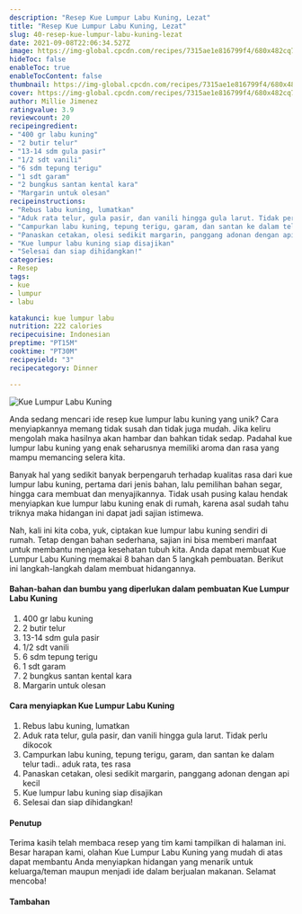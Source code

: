 ```yaml
---
description: "Resep Kue Lumpur Labu Kuning, Lezat"
title: "Resep Kue Lumpur Labu Kuning, Lezat"
slug: 40-resep-kue-lumpur-labu-kuning-lezat
date: 2021-09-08T22:06:34.527Z
image: https://img-global.cpcdn.com/recipes/7315ae1e816799f4/680x482cq70/kue-lumpur-labu-kuning-foto-resep-utama.jpg
hideToc: false
enableToc: true
enableTocContent: false
thumbnail: https://img-global.cpcdn.com/recipes/7315ae1e816799f4/680x482cq70/kue-lumpur-labu-kuning-foto-resep-utama.jpg
cover: https://img-global.cpcdn.com/recipes/7315ae1e816799f4/680x482cq70/kue-lumpur-labu-kuning-foto-resep-utama.jpg
author: Millie Jimenez
ratingvalue: 3.9
reviewcount: 20
recipeingredient:
- "400 gr labu kuning"
- "2 butir telur"
- "13-14 sdm gula pasir"
- "1/2 sdt vanili"
- "6 sdm tepung terigu"
- "1 sdt garam"
- "2 bungkus santan kental kara"
- "Margarin untuk olesan"
recipeinstructions:
- "Rebus labu kuning, lumatkan"
- "Aduk rata telur, gula pasir, dan vanili hingga gula larut. Tidak perlu dikocok"
- "Campurkan labu kuning, tepung terigu, garam, dan santan ke dalam telur tadi.. aduk rata, tes rasa"
- "Panaskan cetakan, olesi sedikit margarin, panggang adonan dengan api kecil"
- "Kue lumpur labu kuning siap disajikan"
- "Selesai dan siap dihidangkan!"
categories:
- Resep
tags:
- kue
- lumpur
- labu

katakunci: kue lumpur labu 
nutrition: 222 calories
recipecuisine: Indonesian
preptime: "PT15M"
cooktime: "PT30M"
recipeyield: "3"
recipecategory: Dinner

---
```



![Kue Lumpur Labu Kuning](https://img-global.cpcdn.com/recipes/7315ae1e816799f4/680x482cq70/kue-lumpur-labu-kuning-foto-resep-utama.jpg)

Anda sedang mencari ide resep kue lumpur labu kuning yang unik? Cara menyiapkannya memang tidak susah dan tidak juga mudah. Jika keliru mengolah maka hasilnya akan hambar dan bahkan tidak sedap. Padahal kue lumpur labu kuning yang enak seharusnya memiliki aroma dan rasa yang mampu memancing selera kita.

Banyak hal yang sedikit banyak berpengaruh terhadap kualitas rasa dari kue lumpur labu kuning, pertama dari jenis bahan, lalu pemilihan bahan segar, hingga cara membuat dan menyajikannya. Tidak usah pusing kalau hendak menyiapkan kue lumpur labu kuning enak di rumah, karena asal sudah tahu triknya maka hidangan ini dapat jadi sajian istimewa.



Nah, kali ini kita coba, yuk, ciptakan kue lumpur labu kuning sendiri di rumah. Tetap dengan bahan sederhana, sajian ini bisa memberi manfaat untuk membantu menjaga kesehatan tubuh kita. Anda dapat membuat Kue Lumpur Labu Kuning memakai 8 bahan dan 5 langkah pembuatan. Berikut ini langkah-langkah dalam membuat hidangannya.

<!--inarticleads1-->

#### Bahan-bahan dan bumbu yang diperlukan dalam pembuatan Kue Lumpur Labu Kuning

1. 400 gr labu kuning
1. 2 butir telur
1. 13-14 sdm gula pasir
1. 1/2 sdt vanili
1. 6 sdm tepung terigu
1. 1 sdt garam
1. 2 bungkus santan kental kara
1. Margarin untuk olesan

<!--inarticleads2-->

#### Cara menyiapkan Kue Lumpur Labu Kuning

1. Rebus labu kuning, lumatkan
1. Aduk rata telur, gula pasir, dan vanili hingga gula larut. Tidak perlu dikocok
1. Campurkan labu kuning, tepung terigu, garam, dan santan ke dalam telur tadi.. aduk rata, tes rasa
1. Panaskan cetakan, olesi sedikit margarin, panggang adonan dengan api kecil
1. Kue lumpur labu kuning siap disajikan
1. Selesai dan siap dihidangkan!

#### Penutup

Terima kasih telah membaca resep yang tim kami tampilkan di halaman ini. Besar harapan kami, olahan Kue Lumpur Labu Kuning yang mudah di atas dapat membantu Anda menyiapkan hidangan yang menarik untuk keluarga/teman maupun menjadi ide dalam berjualan makanan. Selamat mencoba!

#### Tambahan



